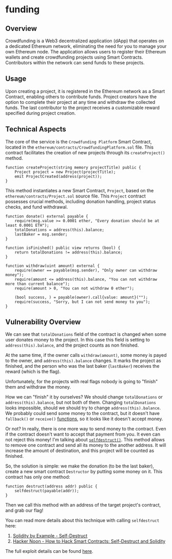 # funding

## Overview

Crowdfunding is a Web3 decentralized application (dApp) that operates on a dedicated Ethereum network, eliminating the need for you to manage your own Ethereum node. The application allows users to register their Ethereum wallets and create crowdfunding projects using Smart Contracts. Contributors within the network can send funds to these projects.

## Usage

Upon creating a project, it is registered in the Ethereum network as a Smart Contract, enabling others to contribute funds. Project creators have the option to complete their project at any time and withdraw the collected funds. The last contributor to the project receives a customizable reward specified during project creation.

## Technical Aspects

The core of the service is the `Crowdfunding Platform` Smart Contract, located in the `ethereum/contracts/CrowdfundingPlatform.sol` file. This contract facilitates the creation of new projects through its `createProject()` method. 
```
function createProject(string memory projectTitle) public {
    Project project = new Project(projectTitle);
    emit ProjectCreated(address(project));
}
```

This method instantiates a new Smart Contract, `Project`, based on the `ethereum/contracts/Project.sol` source file. This `Project` contract possesses crucial methods, including donation handling, project status checks, and fund withdrawal.

```
function donate() external payable {
    require(msg.value >= 0.0001 ether, "Every donation should be at least 0.0001 ETH");
    totalDonations = address(this).balance;
    lastBaker = msg.sender;
}

function isFinished() public view returns (bool) {
    return totalDonations != address(this).balance;
}

function withdraw(uint amount) external {
    require(owner == payable(msg.sender), "Only owner can withdraw money");
    require(amount <= address(this).balance, "You can not withdraw more than current balance");
    require(amount > 0, "You can not withdraw 0 ether");

    (bool success, ) = payable(owner).call{value: amount}("");
    require(success, "Sorry, but I can not send money to you");
}
```

## Vulnerability Overview

We can see that `totalDonations` field of the contract is changed when some user donates money to the project. In this case this field is setting to `address(this).balance`, and the project counts as non finished.

At the same time, if the owner calls `withdraw(amount)`, some money is payed to the owner, and `address(this).balance` changes. It marks the project as finished, and the person who was the last baker (`lastBaker`) receives the reward (which is the flag).

Unfortunately, for the projects with real flags nobody is going to "finish" them and withdraw the money. 

How we can "finish" it by ourselves? We should change `totalDonations` or `address(this).balance`, but not both of them. Changing `totalDonations` looks impossible, should we should try to change `address(this).balance`. We probably could send some money to the contract, but it doesn't have `fallback()`  or `receive()` [functions](https://coinsbench.com/solidity-17-payable-fallback-and-receive-d24b9f7d355f), so it looks like it doesn't accept money. 

Or not? In really, there is one more way to send money to the contract. Even if the contract doesn't want to accept that payment from you. It even can not reject this money! I'm talking about [`selfdestruct()`](https://www.metapunk.to/yongchanghe/tutorial-delete-a-contract-using-selfdestruct-34mi). This method allows to remove one contract and send all its money to the another address. It will increase the amount of destination, and this project will be counted as finished.

So, the solution is simple: we make the donation (to be the last baker), create a new smart contract `Destructor` by putting some money on it. This contract has only one method:
```
function destruct(address addr) public {
    selfdestruct(payable(addr));
}
```
Then we call this method with an address of the target project's contract, and grab our flag!

You can read more details about this technique with calling `selfdestruct` here: 
1. [Solidity by Example - Self-Destruct](https://solidity-by-example.org/hacks/self-destruct/)
2. [Hacker Noon - How to Hack Smart Contracts: Self-Destruct and Solidity](https://hackernoon.com/how-to-hack-smart-contracts-self-destruct-and-solidity)

The full exploit details can be found [here](../../sploits/funding/funding.sploit.js).
